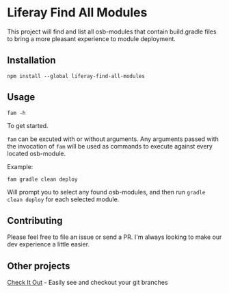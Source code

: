 # Liferay Find All Modules
This project will find and list all osb-modules that contain build.gradle files to bring a more pleasant experience to module deployment.

## Installation
```
npm install --global liferay-find-all-modules
```

## Usage
```
fam -h
```
To get started.

`fam` can be excuted with or without arguments. Any arguments passed with the invocation of `fam` will be used as commands to execute against every located osb-module.

Example:
```
fam gradle clean deploy
```
Will prompt you to select any found osb-modules, and then run `gradle clean deploy` for each selected module.

## Contributing
Please feel free to file an issue or send a PR. I'm always looking to make our dev experience a little easier.

## Other projects
[Check It Out](https://github.com/jwu910/check-it-out) - Easily see and checkout your git branches

